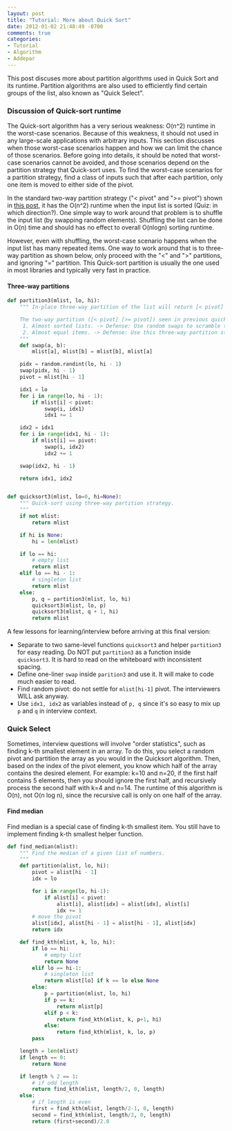```yaml
---
layout: post
title: "Tutorial: More about Quick Sort"
date: 2012-01-02 21:48:49 -0700
comments: true
categories: 
- Tutorial
- Algorithm
- Addepar
---
```


This post discuses more about partition algorithms used in Quick Sort and its runtime. 
Partition algorithms are also used to efficiently find certain groups of the list, also known as "Quick Select". 

<!-- more -->

### Discussion of Quick-sort runtime

The Quick-sort algorithm has a very serious weakness: O(n^2) runtime in the worst-case scenarios. 
Because of this weakness, it should not used in any large-scale applications with arbitrary inputs.
This section discusses when those worst-case scenarios happen and how we can limit the chance of those scenarios.
Before going into details, it should be noted that worst-case scenarios cannot be avoided, and those scenarios depend on the partition strategy that Quick-sort uses.
To find the worst-case scenarios for a partition strategy, find a class of inputs such that after each partition, only one item is moved to either side of the pivot.

In the standard two-way partition strategy ("< pivot" and ">= pivot") shown in [this post](/blog/2016/08/30/tutorial-sorting-algorithms/), it has the O(n^2) runtime when the input list is sorted (Quiz: in which direction?).
One simple way to work around that problem is to shuffle the input list (by swapping random elements).
Shuffling the list can be done in O(n) time and should has no effect to overall O(nlogn) sorting runtime. 

However, even with shuffling, the worst-case scenario happens when the input list has many repeated items.
One way to work around that is to three-way partition as shown below, only proceed with the "<" and ">" partitions, and ignoring "=" partition. 
This Quick-sort partition is usually the one used in most libraries and typically very fast in practice.

#### Three-way partitions

``` python
def partition3(mlist, lo, hi):
    """ In-place three-way partition of the list will return [< pivot] [== pivot] [> pivot].

    The two-way partition ([< pivot] [>= pivot]) seen in previous quicksort has the following degenerate cases:
     1. Almost sorted lists. -> Defense: Use random swaps to scramble the lists before sorting.
     2. Almost equal items. -> Defense: Use this three-way partition strategy.
    """
    def swap(a, b):
        mlist[a], mlist[b] = mlist[b], mlist[a]

    pidx = random.randint(lo, hi - 1)
    swap(pidx, hi - 1)
    pivot = mlist[hi - 1]

    idx1 = lo
    for i in range(lo, hi - 1):
        if mlist[i] < pivot:
            swap(i, idx1)
            idx1 += 1

    idx2 = idx1
    for i in range(idx1, hi - 1):
        if mlist[i] == pivot:
            swap(i, idx2)
            idx2 += 1

    swap(idx2, hi - 1)

    return idx1, idx2


def quicksort3(mlist, lo=0, hi=None):
    """ Quick-sort using three-way partition strategy.
    """
    if not mlist:
        return mlist

    if hi is None:
        hi = len(mlist)

    if lo == hi:
        # empty list
        return mlist
    elif lo == hi - 1:
        # singleton list
        return mlist
    else:
        p, q = partition3(mlist, lo, hi)
        quicksort3(mlist, lo, p)
        quicksort3(mlist, q + 1, hi)
        return mlist
```

A few lessons for learning/interview before arriving at this final version:

* Separate to two same-level functions `quicksort3` and helper `partition3` for easy reading. 
  Do NOT put `partition3` as a function inside `quicksort3`.
  It is hard to read on the whiteboard with inconsistent spacing.
* Define one-liner `swap` inside `parition3` and use it.
  It will make to code much easier to read.
* Find random pivot: do not settle for `mlist[hi-1]` pivot.
  The interviewers WILL ask anyway.
* Use `idx1, idx2` as variables instead of `p, q` since it's so easy to mix up `p` and `q` in interview context.

### Quick Select

Sometimes, interview questions will involve "order statistics", such as finding k-th smallest element in an array.
To do this, you select a random pivot and partition the array as you would in the Quicksort algorithm.
Then, based on the index of the pivot element, you know which half of the array contains the desired element.
For example: k=10 and n=20, if the first half contains 5 elements, then you should ignore the first half, and recursively process the second half with k=4 and n=14.
The runtime of this algorithm is O(n), not O(n log n), since the recursive call is only on one half of the array.

#### Find median

Find median is a special case of finding k-th smallest item. 
You still have to implement finding k-th smallest helper function.

``` python
def find_median(mlist):
    """ Find the median of a given list of numbers.
    """
    def partition(alist, lo, hi):
        pivot = alist[hi - 1]
        idx = lo

        for i in range(lo, hi-1):
            if alist[i] < pivot:
                alist[i], alist[idx] = alist[idx], alist[i]
                idx += 1
        # move the pivot
        alist[idx], alist[hi - 1] = alist[hi - 1], alist[idx]
        return idx

    def find_kth(mlist, k, lo, hi):
        if lo == hi:
            # empty list
            return None
        elif lo == hi-1:
            # singleton list
            return mlist[lo] if k == lo else None
        else:
            p = partition(mlist, lo, hi)
            if p == k:
                return mlist[p]
            elif p < k:
                return find_kth(mlist, k, p+1, hi)
            else:
                return find_kth(mlist, k, lo, p)
        pass

    length = len(mlist)
    if length == 0:
        return None

    if length % 2 == 1:
        # if odd length
        return find_kth(mlist, length/2, 0, length)
    else:
        # if length is even
        first = find_kth(mlist, length/2-1, 0, length)
        second = find_kth(mlist, length/2, 0, length)
        return (first+second)/2.0
```
